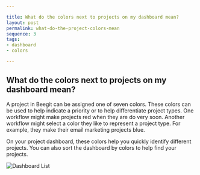 ```yaml
---

title: What do the colors next to projects on my dashboard mean?
layout: post
permalink: what-do-the-project-colors-mean
sequence: 3
tags:
- dashboard
- colors

---
```

## What do the colors next to projects on my dashboard mean? 
A project in Beegit can be assigned one of seven colors. These colors can be used to help indicate a priority or to help differentiate project types. One workflow might make projects red when they are do very soon. Another workflow might select a color they like to represent a project type. For example, they make their email marketing projects blue. 

On your project dashboard, these colors help you quickly identify different projects. You can also sort the dashboard by colors to help find your projects. 

![Dashboard List](https://s3.amazonaws.com/beegit-images/helpImages/dashboard-list.png)
